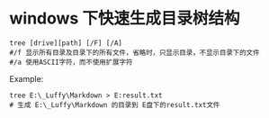 # windows 下快速生成目录树结构

```shell
tree [drive][path] [/F] [/A]
#/f 显示所有目录及目录下的所有文件，省略时，只显示目录，不显示目录下的文件
#/a 使用ASCII字符，而不使用扩展字符
```

Example: 
```shell
tree E:\_Luffy\Markdown > E:result.txt
# 生成 E:\_Luffy\Markdown 的目录到 E盘下的result.txt文件
```